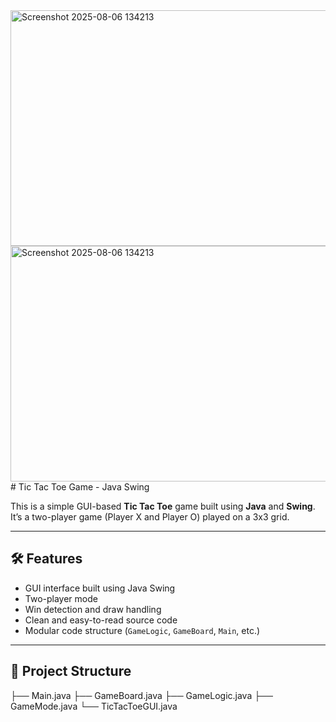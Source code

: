<img width="580" height="377" alt="Screenshot 2025-08-06 134213" src="https://github.com/user-attachments/assets/a52dd18a-0dec-41d8-89e0-1d49a93a0d1d" />
<img width="580" height="377" alt="Screenshot 2025-08-06 134213" src="https://github.com/user-attachments/assets/e785e1ee-9075-4e43-87cd-062e3a4a96cf" />
# Tic Tac Toe Game - Java Swing

This is a simple GUI-based **Tic Tac Toe** game built using **Java** and **Swing**.  
It’s a two-player game (Player X and Player O) played on a 3x3 grid.

---

## 🛠️ Features

- GUI interface built using Java Swing
- Two-player mode
- Win detection and draw handling
- Clean and easy-to-read source code
- Modular code structure (`GameLogic`, `GameBoard`, `Main`, etc.)

---

## 📁 Project Structure
├── Main.java
├── GameBoard.java
├── GameLogic.java
├── GameMode.java
└── TicTacToeGUI.java





